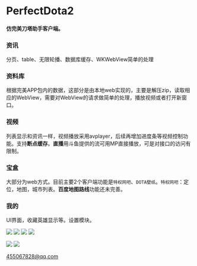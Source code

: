 # PerfectDota2

#### 仿完美刀塔助手客户端。


### **资讯**
  分页、table、无限轮播、数据库缓存、WKWebView简单的处理


### **资料库**
  根据完美APP包内的数据，这部分是由本地web实现的，主要是解压zip，读取相应的WebView，需要对WebView的请求做简单的处理，播放视频或者打开新窗口。

### **视频**
  列表显示和资讯一样，视频播放采用avplayer，后续再增加进度条等视频控制功能。支持**断点缓存**。**直播**用斗鱼提供的流可用MP直接播放，可是对接口的访问有限制。

### **宝盒**
  大部分为web方式。目前主要2个客户端功能是`特权网吧`、`DOTA壁纸`。`特权网吧`：定位，地图，城市列表。**百度地图路线**功能还未完善。

### **我的**
  UI界面，收藏英雄显示等。设置模块。
	
  ![](http://ww4.sinaimg.cn/large/b798f4c1jw1f196grbpdrj20af0j5gnv.jpg)
  ![](http://ww3.sinaimg.cn/large/b798f4c1jw1f196ibvy2xj20af0j5ach.jpg)
  ![](http://ww2.sinaimg.cn/large/b798f4c1jw1f196imtllej20af0j5409.jpg)
  ![](http://ww1.sinaimg.cn/large/b798f4c1jw1f196iyusijj20af0j5acb.jpg)
	
  ![](http://ww1.sinaimg.cn/large/b798f4c1jw1f196jg3a09j20af0j540h.jpg)
  ![](http://ww3.sinaimg.cn/large/b798f4c1jw1f196jqsojej20af0j50ut.jpg)
	
 <455067828@qq.com>
